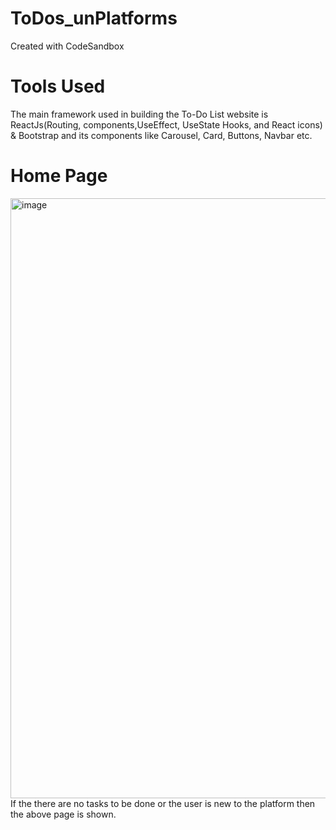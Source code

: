 # ToDos_unPlatforms
Created with CodeSandbox
# Tools Used
The main framework used in building the To-Do List website is ReactJs(Routing, components,UseEffect, UseState Hooks, and React icons) & Bootstrap and its components like Carousel, Card, Buttons, Navbar etc.
# Home Page
<img width="960" alt="image" src="https://user-images.githubusercontent.com/91959504/189541722-16a7f002-1dd9-47cc-b660-6f8b6f590103.png">
If the there are no tasks to be done or the user is new to the platform then the above page is shown.

